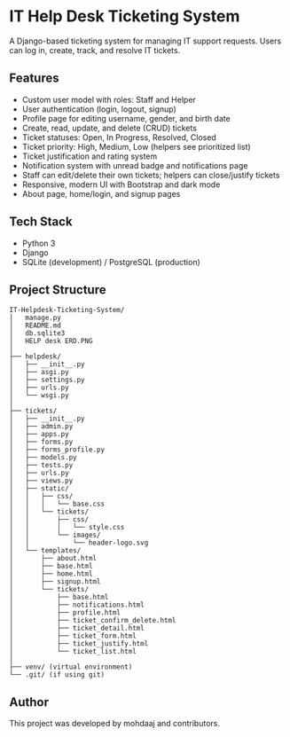 
# IT Help Desk Ticketing System

A Django-based ticketing system for managing IT support requests. Users can log in, create, track, and resolve IT tickets.


## Features
- Custom user model with roles: Staff and Helper
- User authentication (login, logout, signup)
- Profile page for editing username, gender, and birth date
- Create, read, update, and delete (CRUD) tickets
- Ticket statuses: Open, In Progress, Resolved, Closed
- Ticket priority: High, Medium, Low (helpers see prioritized list)
- Ticket justification and rating system
- Notification system with unread badge and notifications page
- Staff can edit/delete their own tickets; helpers can close/justify tickets
- Responsive, modern UI with Bootstrap and dark mode
- About page, home/login, and signup pages



## Tech Stack
- Python 3
- Django
- SQLite (development) / PostgreSQL (production)


## Project Structure

```
IT-Helpdesk-Ticketing-System/
│   manage.py
│   README.md
│   db.sqlite3
│   HELP desk ERD.PNG
│
├── helpdesk/
│   ├── __init__.py
│   ├── asgi.py
│   ├── settings.py
│   ├── urls.py
│   └── wsgi.py
│
├── tickets/
│   ├── __init__.py
│   ├── admin.py
│   ├── apps.py
│   ├── forms.py
│   ├── forms_profile.py
│   ├── models.py
│   ├── tests.py
│   ├── urls.py
│   ├── views.py
│   ├── static/
│   │   ├── css/
│   │   │   └── base.css
│   │   └── tickets/
│   │       ├── css/
│   │       │   └── style.css
│   │       └── images/
│   │           └── header-logo.svg
│   └── templates/
│       ├── about.html
│       ├── base.html
│       ├── home.html
│       ├── signup.html
│       └── tickets/
│           ├── base.html
│           ├── notifications.html
│           ├── profile.html
│           ├── ticket_confirm_delete.html
│           ├── ticket_detail.html
│           ├── ticket_form.html
│           ├── ticket_justify.html
│           └── ticket_list.html
│
├── venv/ (virtual environment)
└── .git/ (if using git)
```



## Author

This project was developed by mohdaaj and contributors.


